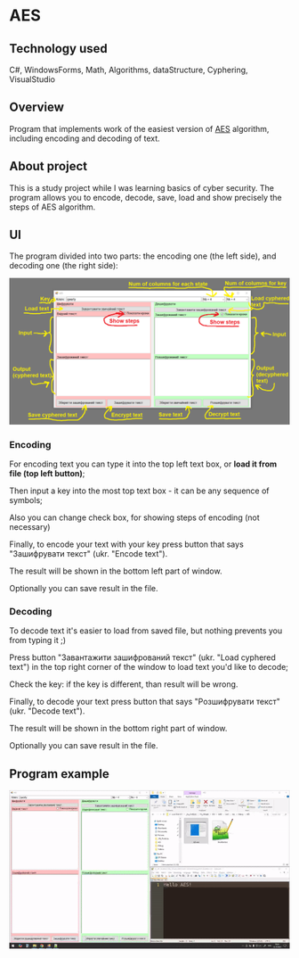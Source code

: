 # AES

## Technology used
C#, WindowsForms, Math, Algorithms, dataStructure, Cyphering, VisualStudio

## Overview
Program that implements work of the easiest version of [AES](https://en.wikipedia.org/wiki/Advanced_Encryption_Standard) algorithm, including encoding and decoding of text.

## About project
This is a study project while I was learning basics of cyber security. The program allows you to encode, decode, save, load and show precisely the steps of AES algorithm.

## UI
The program divided into two parts: the encoding one (the left side), and decoding one (the right side):

![ui explanation](pictures/UI.png)

### Encoding

For encoding text you can type it into the top left text box, or **load it from file (top left button)**;

Then input a key into the most top text box - it can be any sequence of symbols;

Also you can change check box, for showing steps of encoding (not necessary)

Finally, to encode your text with your key press button that says "Зашифрувати текст" (ukr. "Encode text").

The result will be shown in the bottom left part of window.

Optionally you can save result in the file.

### Decoding

To decode text it's easier to load from saved file, but nothing prevents you from typing it ;)

Press button "Завантажити зашифрований текст" (ukr. "Load cyphered text") in the top right corner of the window to load text you'd like to decode;

Check the key: if the key is different, than result will be wrong.

Finally, to decode your text press button that says "Розшифрувати текст" (ukr. "Decode text").

The result will be shown in the bottom right part of window.

Optionally you can save result in the file.

## Program example
![video of lightning](pictures/example.gif)
